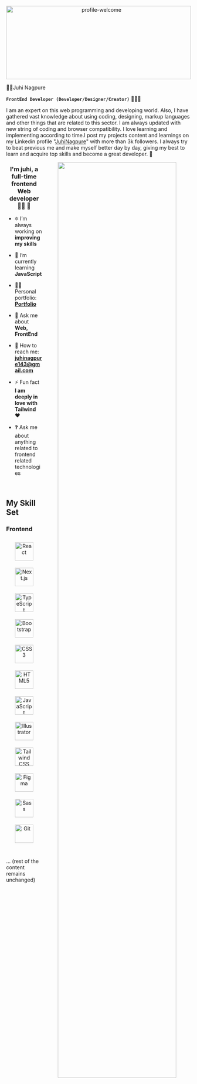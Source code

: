 <p align="center">
  <img src="./assets/images/intro.gif" alt="profile-welcome" style="width: 100%;" height="200" />
</p>

👋‍♀️Juhi Nagpure

**`FrontEnd Developer (Developer/Designer/Creator)`** 🤍💙💜

I am an expert on this web programming and developing world. Also, I have gathered vast knowledge about using coding, designing, markup languages and other things that are related to this sector. I am always updated with new string of coding and browser compatibility. I love learning and implementing according to time.I post my projects content and learnings on my Linkedin profile "[JuhiNagpure](https://www.linkedin.com/in/juhi-nagpure-38108b21b/)" with more than 3k followers. I always try to beat previous me and make myself better day by day, giving my best to learn and acquire top skills and become a great developer. 🎯  
<div align="center">
<img src="https://media2.giphy.com/media/MDyJRC9jrpKVUS9gWN/giphy.gif?cid=ecf05e47d5w7aa1b03fha1jxftw71z0mg83j9iguw1pt6cwd&rid=giphy.gif&ct=g" align="right" style="width: 80%" />
</div>  
  

### <div align="center">I'm juhi, a full-time frontend Web developer👩‍💻 🚀</div>  
  

- 🔯 I’m always working on **improving my skills**
- 🌱 I’m currently learning **JavaScript**
- 👨‍💻 Personal portfolio: **<a href="https://juhinagpure.netlify.app" target="_blank">Portfolio</a>**
- 💬 Ask me about **Web, FrontEnd**
- 📧 How to reach me: **juhinagpure143@gmail.com**
- ⚡ Fun fact **I am deeply in love with Tailwind ❤️**  
  

- ❓ Ask me about anything related to frontend related technologies  
  

<br/>  


## My Skill Set  

### Frontend  
<div align="center">  
<a href="https://reactjs.org/" target="_blank"><img style="margin: 10px" src="https://profilinator.rishav.dev/skills-assets/react-original-wordmark.svg" alt="React" height="50" /></a>  
<a href="https://nextjs.org/" target="_blank"><img style="margin: 10px" src="https://profilinator.rishav.dev/skills-assets/nextjs.svg" alt="Next.js" height="50" /></a>  
<a href="https://www.typescriptlang.org/" target="_blank"><img style="margin: 10px" src="https://profilinator.rishav.dev/skills-assets/typescript-original.svg" alt="TypeScript" height="50" /></a>  
<a href="https://getbootstrap.com/docs/3.4/javascript/" target="_blank"><img style="margin: 10px" src="https://profilinator.rishav.dev/skills-assets/bootstrap-plain.svg" alt="Bootstrap" height="50" /></a>  
<a href="https://www.w3schools.com/css/" target="_blank"><img style="margin: 10px" src="https://profilinator.rishav.dev/skills-assets/css3-original-wordmark.svg" alt="CSS3" height="50" /></a>  
<a href="https://en.wikipedia.org/wiki/HTML5" target="_blank"><img style="margin: 10px" src="https://profilinator.rishav.dev/skills-assets/html5-original-wordmark.svg" alt="HTML5" height="50" /></a>  
<a href="https://www.javascript.com/" target="_blank"><img style="margin: 10px" src="https://profilinator.rishav.dev/skills-assets/javascript-original.svg" alt="JavaScript" height="50" /></a>  
<a href="https://www.adobe.com/in/products/illustrator.html" target="_blank"><img style="margin: 10px" src="https://profilinator.rishav.dev/skills-assets/adobe_illustrator-icon.svg" alt="Illustrator" height="50" /></a>  
<a href="https://www.tailwindcss.com/" target="_blank"><img style="margin: 10px" src="https://profilinator.rishav.dev/skills-assets/tailwindcss.svg" alt="Tailwind CSS" height="50" /></a>  
<a href="https://www.figma.com/" target="_blank"><img style="margin: 10px" src="https://profilinator.rishav.dev/skills-assets/figma-icon.svg" alt="Figma" height="50" /></a>  
<a href="https://sass-lang.com/" target="_blank"><img style="margin: 10px" src="https://profilinator.rishav.dev/skills-assets/sass-original.svg" alt="Sass" height="50" /></a>  
<a href="https://github.com/" target="_blank"><img style="margin: 10px" src="https://profilinator.rishav.dev/skills-assets/git-scm-icon.svg" alt="Git" height="50" /></a>  
</div>

<br/>  

... (rest of the content remains unchanged)

